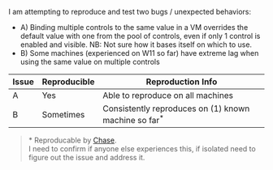 I am attempting to reproduce and test two bugs / unexpected behaviors:
- A) Binding multiple controls to the same value in a VM overrides the default value with one from the pool of controls, even if only 1 control is enabled and visible. NB: Not sure how it bases itself on which to use.
- B) Some machines (experienced on W11 so far) have extreme lag when using the same value on multiple controls

| Issue  | Reproducible | Reproduction Info |
| ------------- | ------------- | ------------- |
| A  | Yes  | Able to reproduce on all machines |
| B  | Sometimes  | Consistently reproduces on (1) known machine so far<sup>* ||

> \* Reproducable by [Chase](https://github.com/ChaseDRedmon).<br>
> I need to confirm if anyone else experiences this, if isolated need to figure out the issue and address it.
